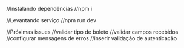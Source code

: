 //Instalando dependências
//npm i

//Levantando serviço 
//npm run dev

//Próximas issues
//validar tipo de boleto
//validar campos recebidos
//configurar mensagens de erros
//inserir validação de autenticação

